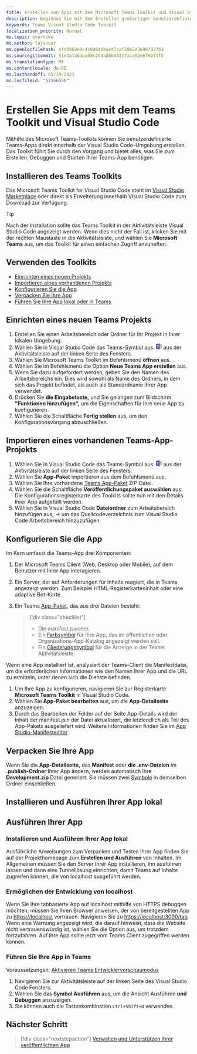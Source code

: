 ```yaml
---
title: Erstellen von Apps mit dem Microsoft Teams Toolkit und Visual Studio Code
description: Beginnen Sie mit dem Erstellen großartiger benutzerdefinierter Apps direkt innerhalb Visual Studio Code mit dem Microsoft Teams Toolkit
keywords: Teams Visual Studio Code Toolkit
localization_priority: Normal
ms.topic: overview
ms.author: lajanuar
ms.openlocfilehash: efd0962e9c4c0d64dbac47caf29b2e56907937b3
ms.sourcegitcommit: 51e4a1464ea58c254ad6bd0317aca03ebf6bf1f6
ms.translationtype: MT
ms.contentlocale: de-DE
ms.lasthandoff: 05/19/2021
ms.locfileid: "52566558"
---
```

# <a name="build-apps-with-the-teams-toolkit-and-visual-studio-code"></a>Erstellen Sie Apps mit dem Teams Toolkit und Visual Studio Code

Mithilfe des Microsoft Teams-Toolkits können Sie benutzerdefinierte Teams-Apps direkt innerhalb der Visual Studio Code-Umgebung erstellen. Das Toolkit führt Sie durch den Vorgang und bietet alles, was Sie zum Erstellen, Debuggen und Starten Ihrer Teams-App benötigen.

## <a name="installing-the-teams-toolkit"></a>Installieren des Teams Toolkits

Das Microsoft Teams Toolkit for Visual Studio Code steht im [Visual Studio Marketplace](https://aka.ms/teams-toolkit) oder direkt als Erweiterung innerhalb Visual Studio Code zum Download zur Verfügung.

> [!TIP]
> Nach der Installation sollte das Teams Toolkit in der Aktivitätsleiste Visual Studio Code angezeigt werden. Wenn dies nicht der Fall ist, klicken Sie mit der rechten Maustaste in die Aktivitätsleiste, und wählen Sie **Microsoft Teams** aus, um das Toolkit für einen einfachen Zugriff anzuheften.

## <a name="using-the-toolkit"></a>Verwenden des Toolkits

- [Einrichten eines neuen Projekts](#set-up-a-new-teams-project)
- [Importieren eines vorhandenen Projekts](#import-an-existing-teams-app-project)
- [Konfigurieren Sie die App](#configure-your-app)
- [Verpacken Sie Ihre App](#package-your-app)
- [Führen Sie Ihre App lokal oder in Teams](#run-your-app)

## <a name="set-up-a-new-teams-project"></a>Einrichten eines neuen Teams Projekts

1. Erstellen Sie einen Arbeitsbereich oder Ordner für Ihr Projekt in Ihrer lokalen Umgebung.
1. Wählen Sie in Visual Studio Code das Teams-Symbol aus. ![Teams-Symbol](../assets/icons/favicon-16x16.png) aus der Aktivitätsleiste auf der linken Seite des Fensters.
1. Wählen Sie Microsoft Teams Toolkit im Befehlsmenü **öffnen** aus.
1. Wählen Sie im Befehlsmenü die Option **Neue Teams App erstellen** aus.
1. Wenn Sie dazu aufgefordert werden, geben Sie den Namen des Arbeitsbereichs ein. Dies wird sowohl als Name des Ordners, in dem sich das Projekt befindet, als auch als Standardname Ihrer App verwendet.
1. Drücken Sie **die Eingabetaste,** und Sie gelangen zum Bildschirm **"Funktionen hinzufügen",** um die Eigenschaften für Ihre neue App zu konfigurieren.
1. Wählen Sie die Schaltfläche **Fertig stellen** aus, um den Konfigurationsvorgang abzuschließen.

## <a name="import-an-existing-teams-app-project"></a>Importieren eines vorhandenen Teams-App-Projekts

1. Wählen Sie in Visual Studio Code das Teams-Symbol aus. ![Teams-Symbol](../assets/icons/favicon-16x16.png) aus der Aktivitätsleiste auf der linken Seite des Fensters.
1. Wählen Sie **App-Paket** importieren aus dem Befehlsmenü aus.
1. Wählen Sie Ihre vorhandene [Teams App-Paket](../concepts/build-and-test/apps-package.md) ZIP-Datei.
1. Wählen Sie die Schaltfläche **Veröffentlichungspaket auswählen** aus. Die Konfigurationsregisterkarte des Toolkits sollte nun mit den Details Ihrer App aufgefüllt werden.
1. Wählen Sie in Visual Studio Code **Dateiordner** zum Arbeitsbereich hinzufügen aus,  ->   um das Quellcodeverzeichnis zum Visual Studio Code Arbeitsbereich hinzuzufügen.

## <a name="configure-your-app"></a>Konfigurieren Sie die App

Im Kern umfasst die Teams-App drei Komponenten:

  1. Der Microsoft Teams Client (Web, Desktop oder Mobile), auf dem Benutzer mit Ihrer App interagieren.
  1. Ein Server, der auf Anforderungen für Inhalte reagiert, die in Teams angezeigt werden. Zum Beispiel HTML-Registerkarteninhalt oder eine adaptive Bot-Karte.
  1. Ein Teams [App-Paket,](/concepts/build-and-test/apps-package.md) das aus drei Dateien besteht:

      > [!div class="checklist"]
      >
      > - Die manifest.jsweiter. 
      > - Ein [Farbsymbol](../resources/schema/manifest-schema.md#icons) für Ihre App, das im öffentlichen oder Organisations-App-Katalog angezeigt werden soll.
      > - Ein [Gliederungssymbol](../resources/schema/manifest-schema.md#icons) für die Anzeige in der Teams Aktivitätsleiste.

Wenn eine App installiert ist, analysiert der Teams-Client die Manifestdatei, um die erforderlichen Informationen wie den Namen Ihrer App und die URL zu ermitteln, unter denen sich die Dienste befinden.

1. Um Ihre App zu konfigurieren, navigieren Sie zur Registerkarte **Microsoft Teams Toolkit** in Visual Studio Code.
1. Wählen Sie **App-Paket bearbeiten** aus, um die **App-Detailseite** anzuzeigen.
1. Durch das Bearbeiten der Felder auf der Seite App-Details wird der Inhalt der manifest.jsin der Datei aktualisiert, die letztendlich als Teil des App-Pakets ausgeliefert wird. Weitere Informationen finden Sie im [App Studio-Manifesteditor](https://aka.ms/teams-toolkit-manifest)

## <a name="package-your-app"></a>Verpacken Sie Ihre App

Wenn Sie die **App-Detailseite,** das **Manifest** oder **die .env-Dateien** im  **.publish-Ordner** Ihrer App ändern, werden automatisch Ihre **Development.zip** Datei generiert. Sie müssen zwei [Symbole](../concepts/build-and-test/apps-package.md#app-icons) in demselben Ordner einschließen.

## <a name="install-and-run-your-app-locally"></a>Installieren und Ausführen Ihrer App lokal

## <a name="run-your-app"></a>Ausführen Ihrer App

### <a name="install-and-run-your-app-locally"></a>Installieren und Ausführen Ihrer App lokal

Ausführliche Anweisungen zum Verpacken und Testen Ihrer App finden Sie auf der Projekthomepage zum **Erstellen und Ausführen** von Inhalten. Im Allgemeinen müssen Sie den Server Ihrer App installieren, ihn ausführen lassen und dann eine Tunnellösung einrichten, damit Teams auf Inhalte zugreifen können, die von localhost ausgeführt werden.

### <a name="enable-development-from-localhost"></a>Ermöglichen der Entwicklung von localhost

Wenn Sie Ihre tabbasierte App auf localhost mithilfe von HTTPS debuggen möchten, müssen Sie Ihren Browser anweisen, der von bereitgestellten App zu <https://localhost> vertrauen. Navigieren Sie zu <https://localhost:3000/tab>. Wenn eine Warnung angezeigt wird, die darauf hinweist, dass die Website nicht vertrauenswürdig ist, wählen Sie die Option aus, um trotzdem fortzufahren. Auf Ihre App sollte jetzt vom Teams Client zugegriffen werden können.

### <a name="run-your-app-in-teams"></a>Führen Sie Ihre App in Teams

Voraussetzungen: [Aktivieren Teams Entwicklervorschaumodus](https://aka.ms/teams-toolkit-enable-devpreview)

1. Navigieren Sie zur Aktivitätsleiste auf der linken Seite des Visual Studio Code Fensters.
1. Wählen Sie das **Symbol Ausführen** aus, um die Ansicht Ausführen **und Debuggen** anzuzeigen.
1. Sie können auch die Tastenkombination `Ctrl+Shift+D` verwenden.

## <a name="next-step"></a>Nächster Schritt

> [!div class="nextstepaction"]
> [Verwalten und Unterstützen Ihrer veröffentlichten App](../concepts/deploy-and-publish/appsource/post-publish/overview.md)
